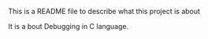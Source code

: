 This is a README file to describe what this project is about

It is a bout Debugging in C language.
